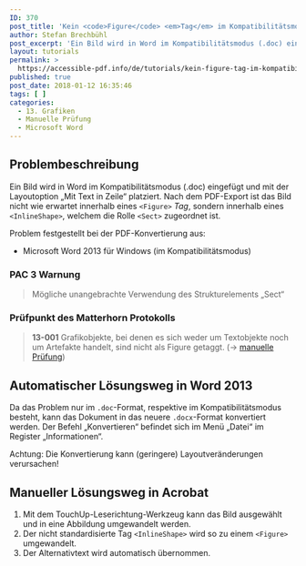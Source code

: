 ```yaml
---
ID: 370
post_title: 'Kein <code>Figure</code> <em>Tag</em> im Kompatibilitätsmodus'
author: Stefan Brechbühl
post_excerpt: 'Ein Bild wird in Word im Kompatibilitätsmodus (.doc) eingefügt und mit der Layoutoption „Mit Text in Zeile“ platziert. Nach dem PDF-Export ist das Bild nicht wie erwartet innerhalb eines &lt;Figure&gt;-Tags, sondern innerhalb eines &lt;InlineShape&gt;, welchem die Rolle &lt;Sect&gt; zugeordnet ist.'
layout: tutorials
permalink: >
  https://accessible-pdf.info/de/tutorials/kein-figure-tag-im-kompatibilitaetsmodus/
published: true
post_date: 2018-01-12 16:35:46
tags: [ ]
categories:
  - 13. Grafiken
  - Manuelle Prüfung
  - Microsoft Word
---
```

## Problembeschreibung

Ein Bild wird in Word im Kompatibilitätsmodus (.doc) eingefügt und mit der Layoutoption „Mit Text in Zeile“ platziert. Nach dem PDF-Export ist das Bild nicht wie erwartet innerhalb eines `<Figure>` *Tag*, sondern innerhalb eines `<InlineShape>`, welchem die Rolle `<Sect>` zugeordnet ist.

Problem festgestellt bei der PDF-Konvertierung aus:

- Microsoft Word 2013 für Windows (im Kompatibilitätsmodus)

### PAC 3 Warnung

> Mögliche unangebrachte Verwendung des Strukturelements „Sect“

### Prüfpunkt des Matterhorn Protokolls

> **13-001** Grafikobjekte, bei denen es sich weder um Textobjekte noch um Artefakte handelt, sind nicht als Figure getaggt. (→ [manuelle Prüfung](https://accessible-pdf.info/de/glossar/#manuelle-pruefung))

## Automatischer Lösungsweg in Word 2013

Da das Problem nur im `.doc`-Format, respektive im Kompatibilitätsmodus besteht, kann das Dokument in das neuere `.docx`-Format konvertiert werden. Der Befehl „Konvertieren“ befindet sich im Menü „Datei“ im Register „Informationen“.

Achtung: Die Konvertierung kann (geringere) Layoutveränderungen verursachen!

## Manueller Lösungsweg in Acrobat

1. Mit dem TouchUp-Leserichtung-Werkzeug kann das Bild ausgewählt und in eine Abbildung umgewandelt werden.
2. Der nicht standardisierte Tag `<InlineShape>` wird so zu einem `<Figure>` umgewandelt.
3. Der Alternativtext wird automatisch übernommen.